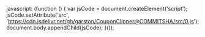 javascript: (function () { var jsCode = document.createElement('script'); jsCode.setAttribute('src', 'https://cdn.jsdelivr.net/gh/garston/CouponClipper@COMMITSHA/src/0.js'); document.body.appendChild(jsCode); }());

